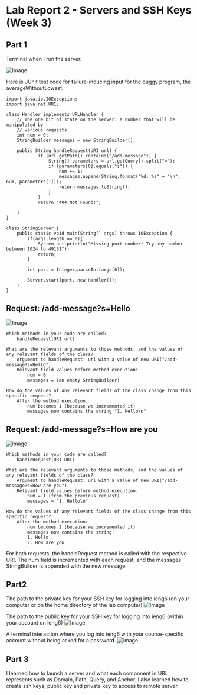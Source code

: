 # Lab Report 2 - Servers and SSH Keys (Week 3)

## Part 1

Terminal when I run the server.

![Image](terminalpart1.png)

Here is JUnit test code for failure-inducing input for the buggy program, the averageWithoutLowest;

```
import java.io.IOException;
import java.net.URI;

class Handler implements URLHandler {
    // The one bit of state on the server: a number that will be manipulated by
    // various requests.
    int num = 0;
    StringBuilder messages = new StringBuilder();

    public String handleRequest(URI url) {
            if (url.getPath().contains("/add-message")) {
                String[] parameters = url.getQuery().split("=");
                if (parameters[0].equals("s")) {
                    num += 1;
                    messages.append(String.format("%d. %s" + "\n", num, parameters[1]));
                    return messages.toString();
                }
            }
            return "404 Not Found!";
        
    }
}

class StringServer {
    public static void main(String[] args) throws IOException {
        if(args.length == 0){
            System.out.println("Missing port number! Try any number between 1024 to 49151");
            return;
        }

        int port = Integer.parseInt(args[0]);

        Server.start(port, new Handler());
    }
}

```

## Request: /add-message?s=Hello
![Image](firstsc.png)

    Which methods in your code are called?
        handleRequest(URI url)

    What are the relevant arguments to those methods, and the values of any relevant fields of the class?
        Argument to handleRequest: url with a value of new URI("/add-message?s=Hello")
        Relevant field values before method execution:
            num = 0
            messages = (an empty StringBuilder)

    How do the values of any relevant fields of the class change from this specific request?
        After the method execution:
            num becomes 1 (because we incremented it)
            messages now contains the string "1. Hello\n"

## Request: /add-message?s=How are you
![Image](secsc.png)

    Which methods in your code are called?
        handleRequest(URI URL)

    What are the relevant arguments to those methods, and the values of any relevant fields of the class?
        Argument to handleRequest: url with a value of new URI("/add-message?s=How are you")
        Relevant field values before method execution:
            num = 1 (from the previous request)
            messages = "1. Hello\n"

    How do the values of any relevant fields of the class change from this specific request?
        After the method execution:
            num becomes 2 (because we incremented it)
            messages now contains the string:
            1. Hello
            2. How are you

For both requests, the handleRequest method is called with the respective URI. The num field is incremented with each request, and the messages StringBuilder is appended with the new message.


## Part2
The path to the private key for your SSH key for logging into ieng6 (on your computer or on the home directory of the lab computer)
![Image](part2-1.png)

The path to the public key for your SSH key for logging into ieng6 (within your account on ieng6)
![Image](part2-2.png)

A terminal interaction where you log into ieng6 with your course-specific account without being asked for a password.
![Image](part2-3.png)

## Part 3

I learned how to launch a server and what each component in URL represents such as Domain, Path, Query, and Anchor. I also learned how to create ssh keys, public key and private key to access to remote server.

